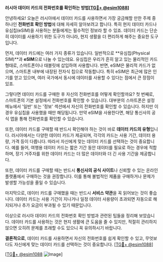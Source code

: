 **러시아 데이터 카드의 전화번호를 확인하는 방법[[TG💪+ @esim1088](https://t.me/s/esim1088)]**

안녕하세요! 오늘은 러시아에서 데이터 카드를 사용하면서 가장 궁금해할 만한 주제 중 하나인 **전화번호 확인 방법**에 대해 자세히 알아보려고 합니다. 특히 현지 데이터 카드나 유심칩(eSIM)을 사용하는 분들에게는 필수적인 정보라 할 수 있죠. 데이터 카드는 단순히 데이터를 사용하기 위한 도구가 아니라, 현지 생활을 더 편리하게 해주는 중요한 도구입니다.

먼저, 데이터 카드에는 여러 가지 종류가 있습니다. 일반적으로 **유심칩(Physical SIM)**과 **eSIM**으로 나눌 수 있는데요. 유심칩은 우리가 흔히 알고 있는 물리적인 카드 형태로, 스마트폰이나 태블릿에 삽입하여 사용합니다. 반면, eSIM은 물리적 카드가 없으며, 스마트폰 내부에 내장된 전자식 칩으로 작동합니다. 특히 eSIM은 최근에 많은 인기를 얻고 있으며, 여러 국가에서 동시에 데이터를 사용할 수 있다는 점에서 큰 장점이 있죠.

그렇다면 데이터 카드를 구매한 후 자신의 전화번호를 어떻게 확인할까요? 첫 번째로, 스마트폰의 기본 설정에서 전화번호를 확인할 수 있습니다. 대부분의 스마트폰은 설정 메뉴에서 '일반' 또는 '정보' 섹션에서 자신의 전화번호를 확인할 수 있습니다. 하지만 이 경우 유심칩을 사용했을 때만 해당됩니다. 만약 eSIM을 사용한다면, 해당 통신사의 공식 앱을 통해 전화번호를 확인할 수 있습니다.

또한, 데이터 카드를 구매할 때 반드시 확인해야 하는 것이 바로 **데이터 카드의 유형**입니다. 러시아에서는 다양한 데이터 카드가 제공되며, 각각의 카드는 사용 기간, 데이터 용량, 가격 등이 다릅니다. 따라서 자신에게 맞는 데이터 카드를 선택하는 것이 중요합니다. 예를 들어, 여행용 데이터 카드는 짧은 기간 동안 데이터를 필요로 하는 경우에 적합하며, 장기 거주자를 위한 데이터 카드는 더 많은 데이터와 더 긴 사용 기간을 제공합니다.

또한, 데이터 카드를 구매할 때는 반드시 **통신사의 공식 사이트**나 신뢰할 수 있는 온라인 플랫폼에서 구매하는 것을 권장합니다. 이를 통해 불법적인 제품을 구매하거나 문제가 발생할 가능성을 줄일 수 있습니다.

마지막으로, 데이터 카드를 구매했을 때는 반드시 **서비스 약관**을 꼭 읽어보는 것이 좋습니다. 데이터 카드는 사용 기간이 지나거나 일정 데이터 사용량이 초과되면 자동으로 해지되거나 추가 요금이 부과될 수 있기 때문입니다.

이상으로 러시아 데이터 카드의 전화번호 확인 방법과 관련된 팁들을 정리해 보았습니다. 데이터 카드를 사용하는 것은 현지 생활에 큰 도움을 줄 수 있지만, 적절히 관리하지 않으면 오히려 문제를 초래할 수도 있으니 꼭 유의하시기 바랍니다. 

**결론적으로**, 데이터 카드를 사용하면서 자신의 전화번호를 쉽게 확인할 수 있고, 무엇보다도 자신에게 맞는 데이터 카드를 선택하는 것이 중요합니다. [[TG💪+ @esim1088](https://t.me/s/esim1088)]

[[TG💪+ @esim1088](https://t.me/s/esim1088) ![Image](https://i.postimg.cc/Y0z9fWf4/image.png)]